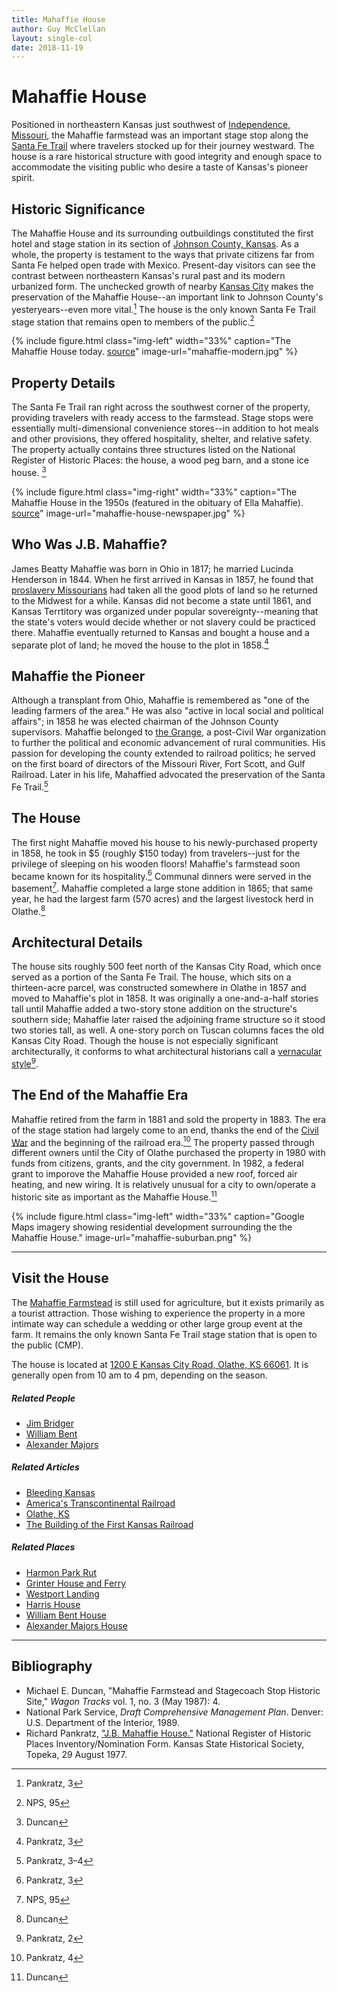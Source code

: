 ```yaml
---
title: Mahaffie House
author: Guy McClellan
layout: single-col
date: 2018-11-19
---
```


# Mahaffie House

Positioned in northeastern Kansas just southwest of [Independence, Missouri](https://en.wikipedia.org/wiki/Independence,_Missouri), the Mahaffie farmstead was an important stage stop along the [Santa Fe Trail](https://www.nps.gov/safe/index.htm) where travelers stocked up for their journey westward. The house is a rare historical structure with good integrity and enough space to accommodate the visiting public who desire a taste of Kansas's pioneer spirit.

## Historic Significance
The Mahaffie House and its surrounding outbuildings constituted the first hotel and stage station in its section of [Johnson County, Kansas](https://en.wikipedia.org/wiki/Johnson_County,_Kansas). As a whole, the property is testament to the ways that private citizens far from Santa Fe helped open trade with Mexico. Present-day visitors can see the contrast between northeastern Kansas's rural past and its modern urbanized form. The unchecked growth of nearby [Kansas City](https://en.wikipedia.org/wiki/Kansas_City_metropolitan_area) makes the preservation of the Mahaffie House--an important link to Johnson County's yesteryears--even more vital.[^REGISTER1] The house is the only known Santa Fe Trail stage station that remains open to members of the public.[^CMP2]

{% include figure.html
  class="img-left"
  width="33%"
  caption="The Mahaffie House today. [source](https://commons.wikimedia.org/wiki/File:1100_Kansas_City_Rd.,_Olathe,_KS_J.B._Mahaffie_House.jpg)"
  image-url="mahaffie-modern.jpg"
%}

## Property Details
The Santa Fe Trail ran right across the southwest corner of the property, providing travelers with ready access to the farmstead. Stage stops were essentially multi-dimensional convenience stores--in addition to hot meals and other provisions, they offered hospitality, shelter, and relative safety. The property actually contains three structures listed on the National Register of Historic Places: the house, a wood peg barn, and a stone ice house. [^TRACKS1]

{% include figure.html
  class="img-right"
  width="33%"
  caption="The Mahaffie House in the 1950s (featured in the obituary of Ella Mahaffie). [source](http://www.kckps.org/disthistory/images/park/index.htm)"
  image-url="mahaffie-house-newspaper.jpg"
%}

## Who Was J.B. Mahaffie?
James Beatty Mahaffie was born in Ohio in 1817; he married Lucinda Henderson in 1844. When he first arrived in Kansas in 1857, he found that [proslavery Missourians](http://www.civilwaronthewesternborder.org/encyclopedia/border-ruffians) had taken all the good plots of land so he returned to the Midwest for a while. Kansas did not become a state until 1861, and Kansas Terrtitory was organized under popular sovereignty--meaning that the state's voters would decide whether or not slavery could be practiced there. Mahaffie eventually returned to Kansas and bought a house and a separate plot of land; he moved the house to the plot in 1858.[^REGISTER2]

## Mahaffie the Pioneer
Although a transplant from Ohio, Mahaffie is remembered as "one of the leading farmers of the area." He was also "active in local social and political affairs"; in 1858 he was elected chairman of the Johnson County supervisors. Mahaffie belonged to [the Grange](https://en.wikipedia.org/wiki/National_Grange_of_the_Order_of_Patrons_of_Husbandry), a post-Civil War organization to further the political and economic advancement of rural communities. His passion for developing the county extended to railroad politics; he served on the first board of directors of the Missouri River, Fort Scott, and Gulf Railroad. Later in his life, Mahaffied advocated the preservation of the Santa Fe Trail.[^REGISTER3]

## The House
The first night Mahaffie moved his house to his newly-purchased property in 1858, he took in $5 (roughly $150 today) from travelers--just for the privilege of sleeping on his wooden floors! Mahaffie's farmstead soon became known for its hospitality.[^REGISTER4] Communal dinners were served in the basement[^CMP1]. Mahaffie completed a large stone addition in 1865; that same year, he had the largest farm (570 acres) and the largest livestock herd in Olathe.[^TRACKS2]

## Architectural Details
The house sits roughly 500 feet north of the Kansas City Road, which once served as a portion of the Santa Fe Trail. The house, which sits on a thirteen-acre parcel, was constructed somewhere in Olathe in 1857 and moved to Mahaffie's plot in 1858. It was originally a one-and-a-half stories tall until Mahaffie added a two-story stone addition on the structure's southern side; Mahaffie later raised the adjoining frame structure so it stood two stories tall, as well. A one-story porch on Tuscan columns faces the old Kansas City Road. Though the house is not especially significant architecturally, it conforms to what architectural historians call a [vernacular style](https://commons.wikimedia.org/wiki/Category:Vernacular_architecture_of_Kansas)[^REGISTER5].

## The End of the Mahaffie Era
Mahaffie retired from the farm in 1881 and sold the property in 1883. The era of the stage station had largely come to an end, thanks the end of the [Civil War](https://en.wikipedia.org/wiki/American_Civil_War) and the beginning of the railroad era.[^REGISTER6] The property passed through different owners until the City of Olathe purchased the property in 1980 with funds from citizens, grants, and the city government. In 1982, a federal grant to imporove the Mahaffie House provided a new roof, forced air heating, and new wiring. It is relatively unusual for a city to own/operate a historic site as important as the Mahaffie House.[^TRACKS3]

{% include figure.html
  class="img-left"
  width="33%"
  caption="Google Maps imagery showing residential development surrounding the the Mahaffie House."
  image-url="mahaffie-suburban.png"
%}

***

## Visit the House
The [Mahaffie Farmstead](https://www.mahaffie.org/) is still used for agriculture, but it exists primarily as a tourist attraction. Those wishing to experience the property in a more intimate way can schedule a wedding or other large group event at the farm. It remains the only known Santa Fe Trail stage station that is open to the public (CMP).

The house is located at [1200 E Kansas City Road, Olathe, KS 66061](https://www.google.com/maps/search/mahaffie%20house%20ks?hl=en&source=opensearch). It is generally open from 10 am to 4 pm, depending on the season.

##### Related People
- [Jim Bridger](https://en.wikipedia.org/wiki/Jim_Bridger)
- [William Bent](https://en.wikipedia.org/wiki/William_Bent)
- [Alexander Majors](https://en.wikipedia.org/wiki/Alexander_Majors)

##### Related Articles
- [Bleeding Kansas](https://en.wikipedia.org/wiki/Bleeding_Kansas)
- [America's Transcontinental Railroad](https://en.wikipedia.org/wiki/First_Transcontinental_Railroad)
- [Olathe, KS](https://en.wikipedia.org/wiki/Olathe,_Kansas)
- [The Building of the First Kansas Railroad](https://www.kshs.org/p/the-building-of-the-first-kansas-railroad/13060)

##### Related Places
- [Harmon Park Rut](https://www.kshs.org/natreg/natreg_listings/view/1816)
- [Grinter House and Ferry](https://www.kshs.org/kansapedia/grinter-place/11831)
- [Westport Landing](https://www.nps.gov/safe/learn/historyculture/westport-landing.htm)
- [Harris House](https://en.wikipedia.org/wiki/Harris-Kearney_House)
- [William Bent House](https://historic-trails.github.io/santa-fe-itinerary/sites/seth-ward-house.html)
- [Alexander Majors House](https://historic-trails.github.io/santa-fe-itinerary/sites/alexander-majors-house.html)

***

## Bibliography
- Michael E. Duncan, "Mahaffie Farmstead and Stagecoach Stop Historic Site," _Wagon Tracks_ vol. 1, no. 3 (May 1987): 4.
- National Park Service, _Draft Comprehensive Management Plan_. Denver: U.S. Department of the Interior, 1989.
- Richard Pankratz, ["J.B. Mahaffie House."](https://www.kshs.org/resource/national_register/nominationsNRDB/Johnson_MahaffieJBHouseNR.pdf) National Register of Historic Places Inventory/Nomination Form. Kansas State Historical Society, Topeka, 29 August 1977.

[^REGISTER1]: Pankratz, 3
[^TRACKS1]: Duncan
[^REGISTER2]: Pankratz, 3
[^REGISTER3]: Pankratz, 3–4
[^REGISTER4]: Pankratz, 3
[^TRACKS2]: Duncan
[^REGISTER5]: Pankratz, 2
[^REGISTER6]: Pankratz, 4
[^TRACKS3]: Duncan
[^CMP1]: NPS, 95
[^CMP2]: NPS, 95
